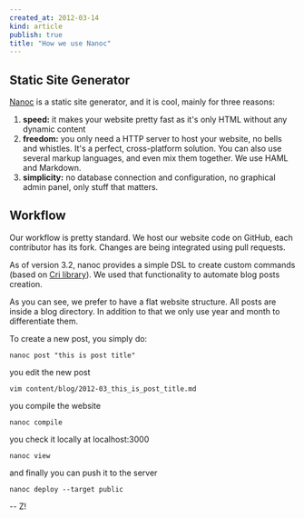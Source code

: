 ```yaml
---
created_at: 2012-03-14 
kind: article
publish: true
title: "How we use Nanoc"
---
```



## Static Site Generator

[Nanoc](http://nanoc.stoneship.org/) is a static site generator, and it is cool, mainly for three reasons:

1. **speed:** it makes your website pretty fast as it's only HTML without any dynamic content 
1. **freedom:** you only need a HTTP server to host your website, no bells and whistles. It's a perfect, cross-platform solution. You can also use several markup languages, and even mix them together. We use HAML and Markdown.
1. **simplicity:** no database connection and configuration, no graphical admin panel, only stuff that matters.


## Workflow

Our workflow is pretty standard. We host our website code on GitHub, each contributor has its fork. Changes are being integrated using pull requests. 

As of version 3.2, nanoc provides a simple DSL to create custom commands (based on [Cri library](http://rubydoc.info/gems/cri/2.0.0/file/README.md)). We used that functionality to automate blog posts creation. 

<script src="https://gist.github.com/2032721.js?file=post.rb"></script>

As you can see, we prefer to have a flat website structure. All posts are inside a blog directory. In addition to that we only use year and month to differentiate them.  

To create a new post, you simply do:

    nanoc post "this is post title"

you edit the new post

    vim content/blog/2012-03_this_is_post_title.md

you compile the website

    nanoc compile

you check it locally at localhost:3000 

    nanoc view

and finally you can push it to the server

    nanoc deploy --target public

-- Z!
